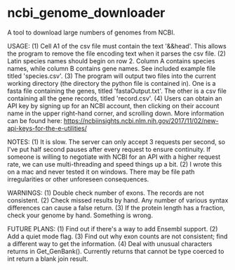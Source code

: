 # ncbi_genome_downloader
A tool to download large numbers of genomes from NCBI. 

USAGE:
  (1) Cell A1 of the csv file must contain the text '&&head'. This allows the program to remove the
      file encoding text when it parses the csv file.
  (2) Latin species names should begin on row 2. Column A contains species names, while column B contains 
      gene names. See included example file titled 'species.csv'.
  (3) The program will output two files into the current working directory (the directory the python
      file is contained in). One is a fasta file containing the genes, titled 'fastaOutput.txt'. The
      other is a csv file containing all the gene records, titled 'record.csv'.
  (4) Users can obtain an API key by signing up for an NCBI account, then clicking on their account
      name in the upper right-hand corner, and scrolling down. More information can be found here:
      https://ncbiinsights.ncbi.nlm.nih.gov/2017/11/02/new-api-keys-for-the-e-utilities/

NOTES:
  (1) It is slow. The server can only accept 3 requests per second, so I've put half second pauses
      after every request to ensure continuity. If someone is willing to negotiate with NCBI for an API
      with a higher request rate, we can use multi-threading and speed things up a bit.
  (2) I wrote this on a mac and never tested it on windows. There may be file path irregularities or other
      unforeseen consequences.

WARNINGS:
  (1) Double check number of exons. The records are not consistent.
  (2) Check missed results by hand. Any number of various syntax differences can cause a false return.
  (3) If the protein length has a fraction, check your genome by hand. Something is wrong.

FUTURE PLANS:
  (1) Find out if there's a way to add Ensembl support.
  (2) Add a quiet mode flag.
  (3) Find out why exon counts are not consistent; find a different way to get the information.
  (4) Deal with unusual characters returns in Get_GenBank(). Currently returns that cannot be type 
      coerced to int return a blank join result.

